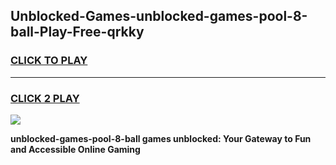 
## Unblocked-Games-unblocked-games-pool-8-ball-Play-Free-qrkky
<h3>
<a href="https://premium76.site?title=unblocked-games-pool-8-ball&ref=22A">CLICK TO PLAY</a></h3>
<hr>

<h3>
<a href="https://premium76.site?title=unblocked-games-pool-8-ball&ref=22A">CLICK 2 PLAY</a>
  
</h3>

<a href="https://premium76.site?title=unblocked-games-pool-8-ball&ref=22A"><img src="https://clearcache.store/games.png"></a>


**unblocked-games-pool-8-ball games unblocked: Your Gateway to Fun and Accessible Online Gaming**
